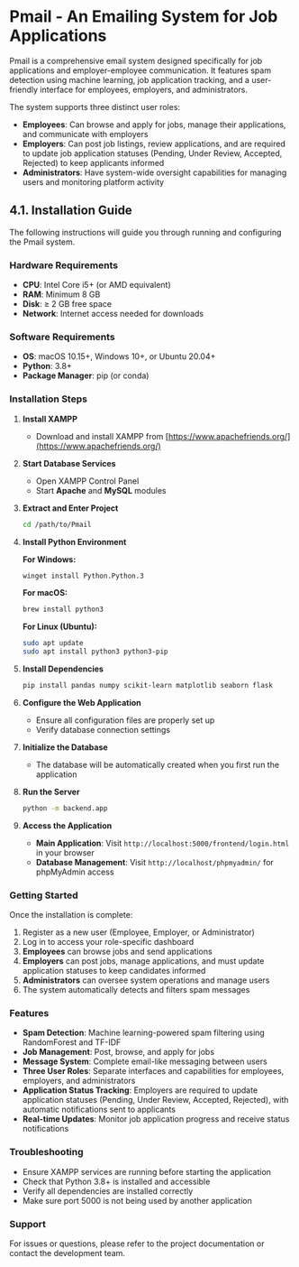 # Pmail - An Emailing System for Job Applications

Pmail is a comprehensive email system designed specifically for job applications and employer-employee communication. It features spam detection using machine learning, job application tracking, and a user-friendly interface for employees, employers, and administrators.

The system supports three distinct user roles:
- **Employees**: Can browse and apply for jobs, manage their applications, and communicate with employers
- **Employers**: Can post job listings, review applications, and are required to update job application statuses (Pending, Under Review, Accepted, Rejected) to keep applicants informed
- **Administrators**: Have system-wide oversight capabilities for managing users and monitoring platform activity

## 4.1. Installation Guide

The following instructions will guide you through running and configuring the Pmail system.

### Hardware Requirements

- **CPU**: Intel Core i5+ (or AMD equivalent)
- **RAM**: Minimum 8 GB
- **Disk**: ≥ 2 GB free space
- **Network**: Internet access needed for downloads

### Software Requirements

- **OS**: macOS 10.15+, Windows 10+, or Ubuntu 20.04+
- **Python**: 3.8+
- **Package Manager**: pip (or conda)

### Installation Steps

1. **Install XAMPP**
   - Download and install XAMPP from [https://www.apachefriends.org/](https://www.apachefriends.org/)

2. **Start Database Services**
   - Open XAMPP Control Panel
   - Start **Apache** and **MySQL** modules

3. **Extract and Enter Project**
   ```bash
   cd /path/to/Pmail
   ```

4. **Install Python Environment**
   
   **For Windows:**
   ```bash
   winget install Python.Python.3
   ```
   
   **For macOS:**
   ```bash
   brew install python3
   ```
   
   **For Linux (Ubuntu):**
   ```bash
   sudo apt update
   sudo apt install python3 python3-pip
   ```

5. **Install Dependencies**
   ```bash
   pip install pandas numpy scikit-learn matplotlib seaborn flask
   ```

6. **Configure the Web Application**
   - Ensure all configuration files are properly set up
   - Verify database connection settings

7. **Initialize the Database**
   - The database will be automatically created when you first run the application

8. **Run the Server**
   ```bash
   python -m backend.app
   ```

9. **Access the Application**
   - **Main Application**: Visit `http://localhost:5000/frontend/login.html` in your browser
   - **Database Management**: Visit `http://localhost/phpmyadmin/` for phpMyAdmin access

### Getting Started

Once the installation is complete:

1. Register as a new user (Employee, Employer, or Administrator)
2. Log in to access your role-specific dashboard
3. **Employees** can browse jobs and send applications
4. **Employers** can post jobs, manage applications, and must update application statuses to keep candidates informed
5. **Administrators** can oversee system operations and manage users
6. The system automatically detects and filters spam messages

### Features

- **Spam Detection**: Machine learning-powered spam filtering using RandomForest and TF-IDF
- **Job Management**: Post, browse, and apply for jobs
- **Message System**: Complete email-like messaging between users
- **Three User Roles**: Separate interfaces and capabilities for employees, employers, and administrators
- **Application Status Tracking**: Employers are required to update application statuses (Pending, Under Review, Accepted, Rejected), with automatic notifications sent to applicants
- **Real-time Updates**: Monitor job application progress and receive status notifications

### Troubleshooting

- Ensure XAMPP services are running before starting the application
- Check that Python 3.8+ is installed and accessible
- Verify all dependencies are installed correctly
- Make sure port 5000 is not being used by another application

### Support

For issues or questions, please refer to the project documentation or contact the development team.

